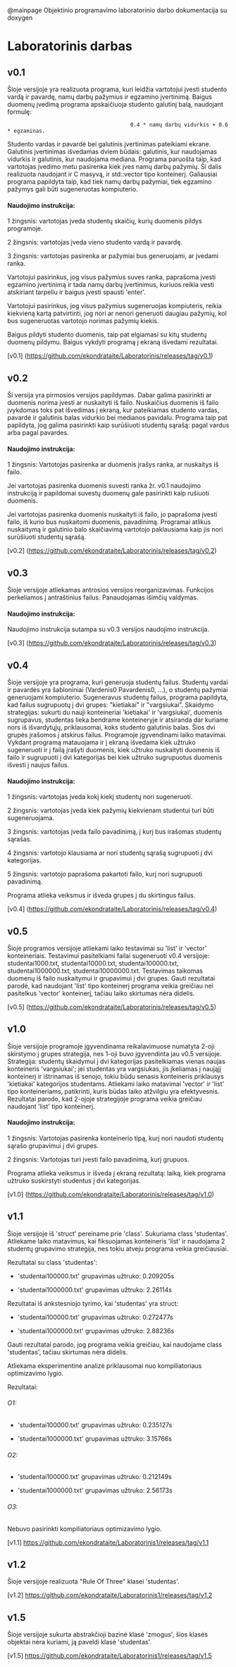 @mainpage Objektinio programavimo laboratorinio darbo dokumentacija su doxygen

# Laboratorinis darbas

## v0.1
Šioje versijoje yra realizuota programa, kuri leidžia vartotojui įvesti studento vardą ir pavardę, namų darbų pažymius ir egzamino įvertinimą. Baigus duomenų įvedimą programa apskaičiuoja studento galutinį balą, naudojant formulę: 

                                           0.4 * namų darbų vidurkis + 0.6 * egzaminas. 

Studento vardas ir pavardė bei galutinis įvertinimas pateikiami ekrane. Galutinis įvertinimas išvedamas dviem būdais: galutinis, kur naudojamas vidurkis ir galutinis, kur naudojama mediana. Programa paruošta taip, kad vartotojas įvedimo metu pasirenka kiek įves namų darbų pažymių. Ši dalis realizuota naudojant ir C masyvą, ir std::vector tipo konteinerį. Galiausiai programa papildyta taip, kad tiek namų darbų pažymiai, tiek egzamino pažymys gali būti sugeneruotas kompiuterio.

#### Naudojimo instrukcija:
1 žingsnis: vartotojas įveda studentų skaičių, kurių duomenis pildys programoje.

2 žingsnis: vartotojas įveda vieno studento vardą ir pavardę.

3 žingsnis: vartotojas pasirenka ar pažymiai bus generuojami, ar įvedami ranka.

Vartotojui pasirinkus, jog visus pažymius suves ranka, paprašoma įvesti egzamino įvertinimą ir tada namų darbų įvertinimus, kuriuos reikia vesti atskiriant tarpeliu ir baigus įvesti spausti 'enter'.

Vartotojui pasirinkus, jog visus pažymius sugeneruojas kompiuteris, reikia kiekvieną kartą patvirtinti, jog nori ar nenori generuoti daugiau pažymių, kol bus sugeneruotas vartotojo norimas pažymių kiekis.

Baigus pildyti studento duomenis, taip pat elgiamasi su kitų studentų duomenų pildymu. Baigus vykdyti programą į ekraną išvedami rezultatai.

[v0.1] (https://github.com/ekondrataite/Laboratorinis/releases/tag/v0.1)

## v0.2
Ši versija yra pirmosios versijos papildymas. Dabar galima pasirinkti ar duomenis norima įvesti ar nuskaityti iš failo. Nuskaičius duomenis iš failo įvykdomas toks pat išvedimas į ekraną, kur pateikiamas studento vardas, pavardė ir galutinis balas vidurkio bei medianos pavidalu. Programa taip pat papildyta, jog galima pasirinkti kaip surūšiuoti studentų sąrašą: pagal vardus arba pagal pavardes.

#### Naudojimo instrukcija:
1 žingsnis: Vartotojas pasirenka ar duomenis įrašys ranka, ar nuskaitys iš failo.

Jei vartotojas pasirenka duomenis suvesti ranka žr. v0.1 naudojimo instrukciją ir papildomai suvestų duomenų gale pasirinkti kaip rušiuoti duomenis.

Jei vartotojas pasirenka duomenis nuskaityti iš failo, jo paprašoma įvesti failo, iš kurio bus nuskaitomi duomenis, pavadinimą. Programai atlikus nuskaitymą ir galutinio balo skaičiavimą vartotojo paklausiama kaip jis nori surūšiuoti studentų sąrašą.

[v0.2] (https://github.com/ekondrataite/Laboratorinis/releases/tag/v0.2)

## v0.3
Šioje versijoje atliekamas antrosios versijos reorganizavimas. Funkcijos perkeliamos į antraštinius failus. Panaudojamas išimčių valdymas.

#### Naudojimo instrukcija:
Naudojimo instrukcija sutampa su v0.3 versijos naudojimo instrukcija.

[v0.3] (https://github.com/ekondrataite/Laboratorinis/releases/tag/v0.3)

## v0.4
Šioje versijoje yra programa, kuri generuoja studentų failus. Studentų vardai ir pavardės yra šabloniniai (Vardenis0 Pavardenis0, ...), o studentų pažymiai generuojami kompiuterio. Sugeneravus studentų failus, programa papildyta, kad failus sugrupuotų į dvi grupes: "kietiakai" ir "vargsiukai". Skaidymo strategijas: sukurti du nauji konteineriai 'kietiakai' ir 'vargsiukai', duomenis sugrupavus, studentas lieka bendrame konteineryje ir atsiranda dar kuriame nors iš išvardytųjų, priklausomai, koks studento galutinis balas. Šios dvi grupės įrašomos į atskirus failus. Programoje įgyvendinami laiko matavimai. Vykdant programą matauojama ir į ekraną išvedama kiek užtruko sugeneruoti ir į failą įrašyti duomenis, kiek užtruko nuskaityti duomenis iš failo ir sugrupuoti į dvi kategorijas bei kiek užtruko sugrupuotus duomenis išvesti į naujus failus.

#### Naudojimo instrukcija:
1 žingsnis: vartotojas įveda kokį kiekį studentų nori sugeneruoti.

2 žingsnis: vartotojas įveda kiek pažymių kiekvienam studentui turi būti sugeneruojama.

3 žingsnis: vartotojas įveda failo pavadinimą, į kurį bus irašomas studentų sąrašas.

4 žingsnis: vartotojo klausiama ar nori studentų sąrašą sugrupuoti į dvi kategorijas.

5 žingsnis: vartotojo paprašoma pakartoti failo, kurį nori sugrupuoti pavadinimą.

Programa atlieka veiksmus ir išveda grupes į du skirtingus failus.

[v0.4] (https://github.com/ekondrataite/Laboratorinis/releases/tag/v0.4)

## v0.5
Šioje programos versijoje atliekami laiko testavimai su 'list' ir 'vector' konteineriais. Testavimui pasitelkiami failai sugeneruoti v0.4 versijoje: studentai1000.txt, studentai10000.txt, studentai100000.txt, studentai1000000.txt, studentai10000000.txt. Testavimas taikomas duomenų iš failo nuskaitymui ir grupavimui į dvi grupes. Gauti rezultatai parodė, kad naudojant 'list' tipo konteinerį programa veikia greičiau nei pasitelkus 'vector' konteinerį, tačiau laiko skirtumas nėra didelis.

[v0.5] (https://github.com/ekondrataite/Laboratorinis/releases/tag/v0.5)

## v1.0
Šioje versijoje programoje įgyvendinama reikalavimuose numatyta 2-oji skirstymo į grupes strategija, nes 1-oji buvo įgyvendinta jau v0.5 versijoje. Strategija: studentų skaidymui į dvi kategorijas pasitelkiamas vienas naujas konteineris 'vargsiukai'; jei studentas yra vargsiukas, jis įkeliamas į naująjį konteinerį ir ištrinamas iš senojo, tokiu būdu senasis konteineris priklausys 'kietiakai' kategorijos studentams. Atliekami laiko matavimai 'vector' ir 'list' tipo konteineriams, patikrinti, kuris būdas laiko atžvilgiu yra efektyvesnis. Rezultatai parodo, kad 2-ojoje strategijoje programa veikia greičiau naudojant 'list' tipo konteinerį.

#### Naudojimo instrukcija:
1 žingsnis: Vartotojas pasirenka konteinerio tipą, kurį nori naudoti studentų sąrašo grupavimui į dvi grupes.

2 žingsnis: Vartotojas turi įvesti failo pavadinimą, kurį grupuos.

Programa atlieka veiksmus ir išveda į ekraną rezultatą: laiką, kiek programa užtruko suskirstyti studentus į dvi kategorijas.

[v1.0] (https://github.com/ekondrataite/Laboratorinis/releases/tag/v1.0)

## v1.1
Šioje versijoje iš 'struct' pereiname prie 'class'. Sukuriama class 'studentas'. Atliekame laiko matavimus, kai fiksuojamas konteineris 'list' ir naudojama 2 studentų grupavimo strategija, nes tokiu atveju programa veikia greičiausiai.

Rezultatai su class 'studentas':

- 'studentai100000.txt' grupavimas užtruko: 0.209205s

- 'studentai1000000.txt' grupavimas užtruko: 2.26114s

Rezultatai iš ankstesniojo tyrimo, kai 'studentas' yra struct:

- 'studentai100000.txt' grupavimas užtruko: 0.272477s

- 'studentai1000000.txt' grupavimas užtruko: 2.88236s

Gauti rezultatai parodo, jog programa veikia greičiau, kai naudojame class 'studentas', tačiau skirtumas nėra didelis.

Atliekama eksperimentinė analizė priklausomai nuo kompiliatoriaus optimizavimo lygio.

Rezultatai:

###### O1:

- 'studentai100000.txt' grupavimas užtruko: 0.235127s

- 'studentai1000000.txt' grupavimas užtruko: 3.15766s

###### O2:

- 'studentai100000.txt' grupavimas užtruko: 0.212149s

- 'studentai1000000.txt' grupavimas užtruko: 2.56173s

###### O3:
Nebuvo pasirinkti kompiliatoriaus optimizavimo lygio.

[v1.1] https://github.com/ekondrataite/Laboratorinis1/releases/tag/v1.1

## v1.2
Šioje versijoje realizuota "Rule Of Three" klasei 'studentas'.

[v1.2] https://github.com/ekondrataite/Laboratorinis1/releases/tag/v1.2

## v1.5
Šioje versijoje sukurta abstrakčioji bazinė klasė 'zmogus', šios klasės objektai nėra kuriami, ją paveldi klasė 'studentas'.

[v1.5] https://github.com/ekondrataite/Laboratorinis1/releases/tag/v1.5
